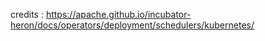 credits : https://apache.github.io/incubator-heron/docs/operators/deployment/schedulers/kubernetes/
